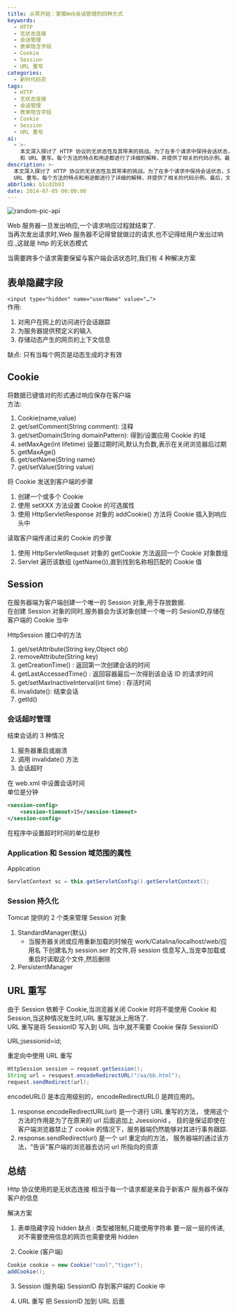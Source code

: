 ```yaml
---
title: 从零开始：掌握Web会话管理的四种方式
keywords:
  - HTTP
  - 无状态连接
  - 会话管理
  - 表单隐含字段
  - Cookie
  - Session
  - URL 重写
categories:
  - 新时代码农
tags:
  - HTTP
  - 无状态连接
  - 会话管理
  - 表单隐含字段
  - Cookie
  - Session
  - URL 重写
ai:
  - >-
    本文深入探讨了 HTTP 协议的无状态性及其带来的挑战。为了在多个请求中保持会话状态，文章介绍了四种解决方案：表单隐含字段、Cookie、Session
    和 URL 重写。每个方法的特点和用途都进行了详细的解释，并提供了相关的代码示例。最后，文章总结了这些方法的优缺点和使用场景，为开发者提供了实用的指导。
description: >-
  本文深入探讨了 HTTP 协议的无状态性及其带来的挑战。为了在多个请求中保持会话状态，文章介绍了四种解决方案：表单隐含字段、Cookie、Session 和
  URL 重写。每个方法的特点和用途都进行了详细的解释，并提供了相关的代码示例。最后，文章总结了这些方法的优缺点和使用场景，为开发者提供了实用的指导。
abbrlink: b1cd2b93
date: 2014-07-05 00:00:00
---
```


<!-- markdownlint-disable-next-line MD033 -->
<meta name="referrer" content="no-referrer"/>

![random-pic-api](https://api.dong4j.ink:1024/cover)

Web 服务器一旦发出响应,一个请求响应过程就结束了.  
当再次发出请求时,Web 服务器不记得曾就做过的请求,也不记得给用户发出过响应.,这就是 http 的无状态模式

当需要跨多个请求需要保留与客户端会话状态时,我们有 4 种解决方案

## 表单隐藏字段

`<input type="hidden" name="userName" value="…">`  
作用:

1. 对用户在网上的访问进行会话跟踪
2. 为服务器提供预定义的输入
3. 存储动态产生的网页的上下文信息

缺点: 只有当每个网页是动态生成的才有效

## Cookie

将数据已键值对的形式通过响应保存在客户端  
方法:

1. Cookie(name,value)
2. get/setComment(String comment): 注释
3. get/setDomain(String domainPattern): 得到/设置应用 Cookie 的域
4. setMaxAge(int lifetime) 设置过期时间,默认为负数,表示在关闭浏览器后过期
5. getMaxAge()
6. get/setName(String name)
7. get/setValue(String value)

将 Cookie 发送到客户端的步骤

1. 创建一个或多个 Cookie
2. 使用 setXXX 方法设置 Cookie 的可选属性
3. 使用 HttpServletResponse 对象的 addCookie() 方法将 Cookie 插入到响应头中

读取客户端传递过来的 Cookie 的步骤

1. 使用 HttpServletRequset 对象的 getCookie 方法返回一个 Cookie 对象数组
2. Servlet 遍历该数组 (getName()),直到找到名称相匹配的 Cookie 值

## Session

在服务器端为客户端创建一个唯一的 Session 对象,用于存放数据.  
在创建 Session 对象的同时,服务器会为该对象创建一个唯一的 SesionID,存储在客户端的 Cookie 当中

HttpSession 接口中的方法

1. get/setAttribute(String key,Object obj)
2. removeAttribute(String key)
3. getCreationTime() : 返回第一次创建会话的时间
4. getLastAccessedTime() : 返回容器最后一次得到该会话 ID 的请求时间
5. get/setMaxInactiveInterval(int time) : 存活时间
6. invalidate(): 结束会话
7. getId()

### 会话超时管理

结束会话的 3 种情况

1. 服务器重启或崩溃
2. 调用 invalidate() 方法
3. 会话超时

在 web.xml 中设置会话时间  
单位是分钟

```xml
<session-config>
	<session-timeout>15</session-timeout>
</session-config>
```

在程序中设置超时时间的单位是秒

### Application 和 Session 域范围的属性

Application

```java
ServletContext sc = this.getServletConfig().getServletContext();
```

### Session 持久化

Tomcat 提供的 2 个类来管理 Session 对象

1. StandardManager(默认)
   - 当服务器关闭或应用重新加载的时候在 work/Catalina/localhost/web/应用名 下创建名为 session.ser 的文件,将 session 信息写入,当宠幸加载或重启时读取这个文件,然后删除
2. PersistentManager

## URL 重写

由于 Session 依赖于 Cookie,当浏览器关闭 Cookie 时将不能使用 Cookie 和 Session,当这种情况发生时,URL 重写就派上用场了.  
URL 重写是将 SessionID 写入到 URL 当中,就不需要 Cookie 保存 SessionID

URL;jsessionid=id;

重定向中使用 URL 重写

```java
HttpSession session = requset.getSession();
String url = resquest.encodeRedirectURL("/aa/bb.html");
request.sendRedirect(url);
```

encodeURL() 是本应用级别的，encodeRedirectURL() 是跨应用的。

1. response.encodeRedirectURL(url) 是一个进行 URL 重写的方法， 使用这个方法的作用是为了在原来的 url 后面追加上 Jsessionid 。 目的是保证即使在客户端浏览器禁止了 cookie 的情况下，服务器端仍然能够对其进行事务跟踪.
2. response.sendRedirect(url) 是一个 url 重定向的方法， 服务器端的通过该方法，“告诉”客户端的浏览器去访问 url 所指向的资源

## 总结

Http 协议使用的是无状态连接
相当于每一个请求都是来自于新客户
服务器不保存客户的信息

解决方案

1. 表单隐藏字段 hidden
   缺点 :
   类型被限制,只能使用字符串
   要一层一层的传递,对不需要使用信息的网页也需要使用 hidden

2. Cookie (客户端)

```java
Cookie cookie = new Cookie("cool","tiger");
addCookie();
```

3. Session (服务端)
   SessionID 存到客户端的 Cookie 中

4. URL 重写
   把 SessionID 加到 URL 后面

